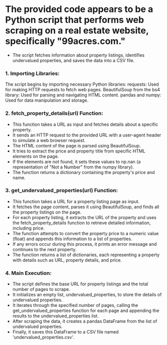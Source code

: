 # The provided code appears to be a Python script that performs web scraping on a real estate website, specifically "99acres.com." 
* The script fetches information about property listings, identifies undervalued properties, and saves the data into a CSV file. 

### 1. Importing Libraries:

 The script begins by importing necessary Python libraries:
requests: Used for making HTTP requests to fetch web pages.
BeautifulSoup from the bs4 library: Used for parsing and navigating HTML content.
pandas and numpy: Used for data manipulation and storage.
### 2. fetch_property_details(url) Function:

* This function takes a URL as input and fetches details about a specific property.
* It sends an HTTP request to the provided URL with a user-agent header to simulate a web browser request.
* The HTML content of the page is parsed using BeautifulSoup.
* It tries to extract the price and property title from specific HTML elements on the page.
* If the elements are not found, it sets these values to np.nan (a representation of "Not a Number" from the numpy library).
* The function returns a dictionary containing the property's price and name.
### 3. get_undervalued_properties(url) Function:

* This function takes a URL for a property listing page as input.
* It fetches the page content, parses it using BeautifulSoup, and finds all the property listings on the page.
* For each property listing, it extracts the URL of the property and uses the fetch_property_details function to retrieve detailed information, including price.
* The function attempts to convert the property price to a numeric value (float) and appends this information to a list of properties.
* If any errors occur during this process, it prints an error message and continues to the next property.
* The function returns a list of dictionaries, each representing a property with details such as URL, property details, and price.
### 4. Main Execution:

* The script defines the base URL for property listings and the total number of pages to scrape.
* It initializes an empty list, undervalued_properties, to store the details of undervalued properties.
* It iterates through the specified number of pages, calling the get_undervalued_properties function for each page and appending the results to the undervalued_properties list.
* After scraping the data, it creates a pandas DataFrame from the list of undervalued properties.
* Finally, it saves this DataFrame to a CSV file named 'undervalued_properties.csv'.
